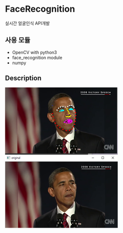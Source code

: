 # FaceRecognition
실시간 얼굴인식 API개발

## 사용 모듈
- OpenCV with python3
- face_recognition module
- numpy

## Description
![1](./1.png)
